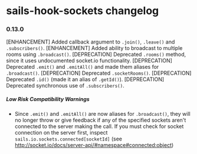 # sails-hook-sockets changelog

### 0.13.0

[ENHANCEMENT] Added callback argument to `.join()`, `.leave()` and `.subscribers()`.
[ENHANCEMENT] Added ability to broadcast to multiple rooms using `.broadcast()`.
[DEPRECATION] Deprecated `.rooms()` method, since it uses undocumented socket.io functionality.
[DEPRECATION] Deprecated `.emit()` and `.emitAll()` and made them aliases for `.broadcast()`.
[DEPRECATION] Deprecated `.socketRooms()`.
[DEPRECATION] Deprecated `.id()` (made it an alias of `.getId()`).
[DEPRECATION] Deprecated synchronous use of `.subscribers()`.

##### Low Risk Compatibility Warnings

 * Since `.emit()` and `.emitAll()` are now aliases for `.broadcast()`, they will no longer throw or give feedback if any of the specified sockets aren't connected to the server making the call.  If you must check for socket connection on the server first, inspect `sails.io.sockets.connected[socketId]` (see http://socket.io/docs/server-api/#namespace#connected:object)


